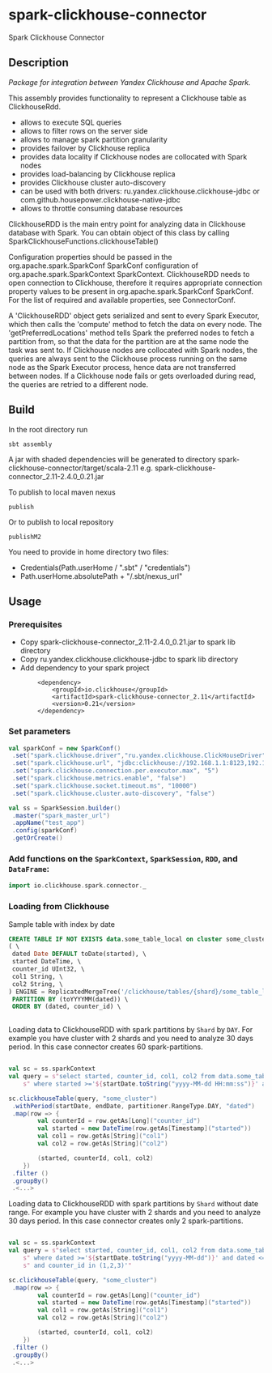 # spark-clickhouse-connector
Spark Clickhouse Connector

## Description

*Package for integration between Yandex Clickhouse and Apache Spark.*

This assembly provides functionality to represent a Clickhouse table as ClickhouseRdd.

 - allows to execute SQL queries
 - allows to filter rows on the server side
 - allows to manage spark partition granularity
 - provides failover by Clickhouse replica
 - provides data locality if Clickhouse nodes are collocated with Spark nodes
 - provides load-balancing by Clickhouse replica
 - provides Clickhouse cluster auto-discovery
 - can be used with both drivers: ru.yandex.clickhouse.clickhouse-jdbc or com.github.housepower.clickhouse-native-jdbc
 - allows to throttle consuming database resources

ClickhouseRDD is the main entry point for analyzing data in Clickhouse database with Spark. You can obtain object of this class by calling SparkClickhouseFunctions.clickhouseTable()

Configuration properties should be passed in the org.apache.spark.SparkConf SparkConf configuration of org.apache.spark.SparkContext SparkContext. ClickhouseRDD needs to open connection to Clickhouse, therefore it requires appropriate connection property values to be present in org.apache.spark.SparkConf SparkConf. For the list of required and available properties, see ConnectorConf.

A 'ClickhouseRDD' object gets serialized and sent to every Spark Executor, which then calls the 'compute' method to fetch the data on every node. The 'getPreferredLocations' method tells Spark the preferred nodes to fetch a partition from, so that the data for the partition are at the same node the task was sent to. If Clickhouse nodes are collocated  with Spark nodes, the queries are always sent to the Clickhouse process running on the same node as the Spark Executor process, hence data are not transferred between nodes. If a Clickhouse node fails or gets overloaded during read, the queries are retried to a different node.

## Build

In the root directory run

    sbt assembly

A jar with shaded dependencies will be generated to directory spark-clickhouse-connector/target/scala-2.11 e.g. spark-clickhouse-connector_2.11-2.4.0_0.21.jar

To publish to local maven nexus

    publish

Or to publish to local repository

	publishM2

You need to provide in home directory two files: 
 - Credentials(Path.userHome / ".sbt" / "credentials") 
 - Path.userHome.absolutePath + "/.sbt/nexus_url"

## Usage

### Prerequisites 

* Copy spark-clickhouse-connector_2.11-2.4.0_0.21.jar to spark lib directory
* Copy ru.yandex.clickhouse.clickhouse-jdbc to spark lib directory
* Add dependency to your spark project
```
        <dependency>
            <groupId>io.clickhouse</groupId>
            <artifactId>spark-clickhouse-connector_2.11</artifactId>
            <version>0.21</version>
        </dependency>
 ```
### Set parameters

```scala
val sparkConf = new SparkConf()
 .set("spark.clickhouse.driver","ru.yandex.clickhouse.ClickHouseDriver")
 .set("spark.clickhouse.url", "jdbc:clickhouse://192.168.1.1:8123,192.168.1.2:8123")
 .set("spark.clickhouse.connection.per.executor.max", "5")
 .set("spark.clickhouse.metrics.enable", "false")
 .set("spark.clickhouse.socket.timeout.ms", "10000")
 .set("spark.clickhouse.cluster.auto-discovery", "false")

val ss = SparkSession.builder()
 .master("spark_master_url")
 .appName("test_app")
 .config(sparkConf)
 .getOrCreate()

```

### Add functions on the `SparkContext`, `SparkSession`, `RDD`, and `DataFrame`:

```scala
import io.clickhouse.spark.connector._
```
### Loading from Clickhouse

Sample table with index by date

```sql
CREATE TABLE IF NOT EXISTS data.some_table_local on cluster some_cluster \
( \
 dated Date DEFAULT toDate(started), \
 started DateTime, \
 counter_id UInt32, \
 col1 String, \
 col2 String, \
) ENGINE = ReplicatedMergeTree('/clickhouse/tables/{shard}/some_table_local', '{replica}') \
 PARTITION BY (toYYYYMM(dated)) \
 ORDER BY (dated, counter_id) \
 
```

Loading data to ClickhouseRDD with spark partitions by `Shard` by `DAY`. For example you have cluster with 2 shards and you need to analyze 30 days period. In this case connector creates 60 spark-partitions.

```scala

val sc = ss.sparkContext
val query = s"select started, counter_id, col1, col2 from data.some_table_local " +
	s" where started >='${startDate.toString("yyyy-MM-dd HH:mm:ss")}' and started <= '${endDate.toString("yyyy-MM-dd HH:mm:ss")}'"

sc.clickhouseTable(query, "some_cluster")
 .withPeriod(startDate, endDate, partitioner.RangeType.DAY, "dated")
 .map(row => {
 		val counterId = row.getAs[Long]("counter_id")
 		val started = new DateTime(row.getAs[Timestamp]("started"))
 		val col1 = row.getAs[String]("col1")
 		val col2 = row.getAs[String]("col2")

 		(started, counterId, col1, col2)
 	})
 .filter ()
 .groupBy()
 .<...>

```

Loading data to ClickhouseRDD with spark partitions by `Shard` without date range. For example you have cluster with 2 shards and you need to analyze 30 days period. In this case connector creates only 2 spark-partitions.


```scala

val sc = ss.sparkContext
val query = s"select started, counter_id, col1, col2 from data.some_table_local " + 
	s" where dated >='${startDate.toString("yyyy-MM-dd")}' and dated <= '${endDate.toString("yyyy-MM-dd")} " + 
	s" and counter_id in (1,2,3)'"

sc.clickhouseTable(query, "some_cluster")
 .map(row => {
 		val counterId = row.getAs[Long]("counter_id")
 		val started = new DateTime(row.getAs[Timestamp]("started"))
 		val col1 = row.getAs[String]("col1")
 		val col2 = row.getAs[String]("col2")

 		(started, counterId, col1, col2)
 	})
 .filter ()
 .groupBy()
 .<...>

```